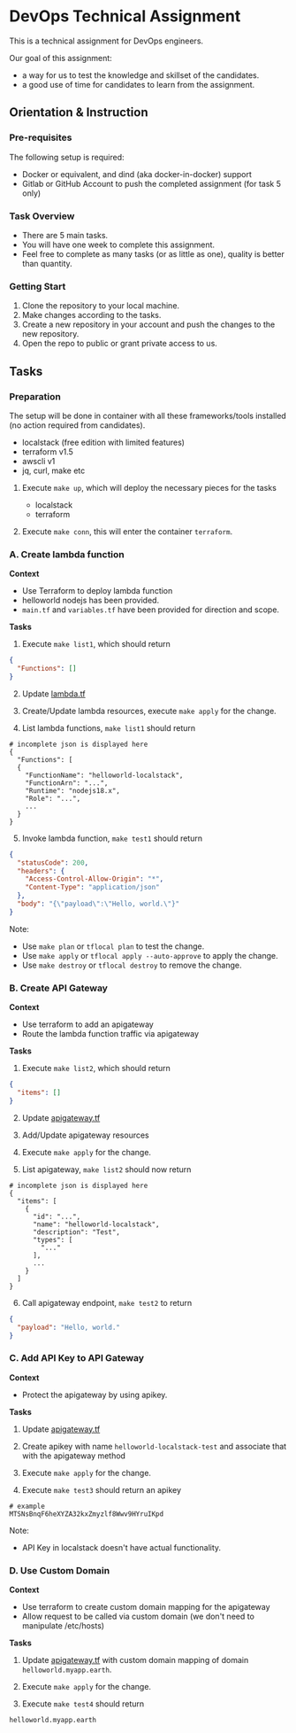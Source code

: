 # DevOps Technical Assignment

This is a technical assignment for DevOps engineers.

Our goal of this assignment:
- a way for us to test the knowledge and skillset of the candidates.
- a good use of time for candidates to learn from the assignment.

## Orientation & Instruction

### Pre-requisites

The following setup is required:

- Docker or equivalent, and dind (aka docker-in-docker) support
- Gitlab or GitHub Account to push the completed assignment (for task 5 only)

### Task Overview

- There are 5 main tasks.
- You will have one week to complete this assignment.
- Feel free to complete as many tasks (or as little as one), quality is better than quantity.

### Getting Start

1. Clone the repository to your local machine.
2. Make changes according to the tasks.
3. Create a new repository in your account and push the changes to the new repository.
4. Open the repo to public or grant private access to us.

## Tasks

### Preparation

The setup will be done in container with all these frameworks/tools installed (no action required from candidates).
- localstack (free edition with limited features)
- terraform v1.5
- awscli v1
- jq, curl, make etc

1. Execute `make up`, which will deploy the necessary pieces for the tasks
    * localstack
    * terraform

2. Execute `make conn`, this will enter the container `terraform`.


### A. Create lambda function

**Context**

- Use Terraform to deploy lambda function
- helloworld nodejs has been provided.
- `main.tf` and `variables.tf` have been provided for direction and scope.

**Tasks**

1. Execute `make list1`, which should return
```json
{
  "Functions": []
}
```

2. Update [lambda.tf](./app/lambda.tf)

3. Create/Update lambda resources, execute `make apply` for the change.

4. List lambda functions, `make list1` should return

```
# incomplete json is displayed here
{
  "Functions": [
  {
    "FunctionName": "helloworld-localstack",
    "FunctionArn": "...",
    "Runtime": "nodejs18.x",
    "Role": "...",
    ...
  }
}
```
   
5. Invoke lambda function, `make test1` should return

```json
{
  "statusCode": 200,
  "headers": {
    "Access-Control-Allow-Origin": "*",
    "Content-Type": "application/json"
  },
  "body": "{\"payload\":\"Hello, world.\"}"
}
```

Note: 
- Use `make plan` or `tflocal plan` to test the change.
- Use `make apply` or `tflocal apply --auto-approve` to apply the change.
- Use `make destroy` or `tflocal destroy` to remove the change.

### B. Create API Gateway

**Context**

- Use terraform to add an apigateway
- Route the lambda function traffic via apigateway

**Tasks**

1. Execute `make list2`, which should return
    
```json
{
  "items": []
}
```

2. Update [apigateway.tf](./app/apigateway.tf)

3. Add/Update apigateway resources

4. Execute `make apply` for the change.

5. List apigateway, `make list2` should now return

```
# incomplete json is displayed here
{
  "items": [
    {
      "id": "...",
      "name": "helloworld-localstack",
      "description": "Test",
      "types": [
        "..."
      ],
      ...
    }
  ]
}
```

6. Call apigateway endpoint, `make test2` to return

```json
{
  "payload": "Hello, world."
}
```

### C. Add API Key to API Gateway

**Context**

- Protect the apigateway by using apikey.

**Tasks**

1. Update [apigateway.tf](./app/apigateway.tf)
   
2. Create apikey with name `helloworld-localstack-test` and associate that with the apigateway method
   
3. Execute `make apply` for the change.

4. Execute `make test3` should return an apikey
```
# example
MTSNsBnqF6heXYZA32kxZmyzlf8Wwv9HYruIKpd
```

Note: 
- API Key in localstack doesn't have actual functionality.

### D. Use Custom Domain

**Context**

- Use terraform to create custom domain mapping for the apigateway
- Allow request to be called via custom domain (we don't need to manipulate /etc/hosts)

**Tasks**

1. Update [apigateway.tf](./app/apigateway.tf) with custom domain mapping of domain `helloworld.myapp.earth`.

2. Execute `make apply` for the change.

3. Execute `make test4` should return

```
helloworld.myapp.earth
```

